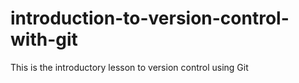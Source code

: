 # introduction-to-version-control-with-git
This is the introductory lesson to version control using Git
